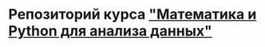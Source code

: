 # Репозиторий курса ["Математика и Python для анализа данных"](https://www.coursera.org/learn/mathematics-and-python?specialization=machine-learning-data-analysis)
